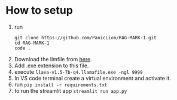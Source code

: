 # How to setup
1. run 
    ```
    git clone https://github.com/PanicLion/RAG-MARK-1.git
    cd RAG-MARK-1
    code .
    ```
2. Download the llmfile from [here](https://huggingface.co/jartine/llava-v1.5-7B-GGUF/resolve/main/llava-v1.5-7b-q4.llamafile?download=true).
3. Add .exe extension to this file.
4. execute `llava-v1.5-7b-q4.llamafile.exe -ngl 9999`
5. In VS code terminal create a virtual environment and activate it. 
6. run `pip install -r requirements.txt`
7. to run the streamlit app `streamlit run app.py`
